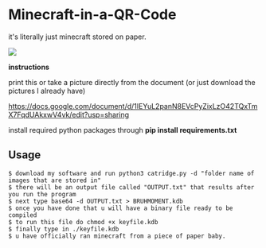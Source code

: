 # Minecraft-in-a-QR-Code
it's literally just minecraft stored on paper.

<img src="https://github.com/SriLikesToSing/Minecraft-in-a-QR-Coed/blob/main/turing.gif">

**instructions**

print this or take a picture directly from the document (or just download the pictures I already have)

https://docs.google.com/document/d/1IEYuL2panN8EVcPyZixLzO42TQxTmX7FqdUAkxwV4vk/edit?usp=sharing

install required python packages through **pip install requirements.txt**


## Usage

```
$ download my software and run python3 catridge.py -d "folder name of images that are stored in"
$ there will be an output file called "OUTPUT.txt" that results after you run the program
$ next type base64 -d OUTPUT.txt > BRUHMOMENT.kdb
$ once you have done that u will have a binary file ready to be compiled
$ to run this file do chmod +x keyfile.kdb
$ finally type in ./keyfile.kdb 
$ u have officially ran minecraft from a piece of paper baby.
```


